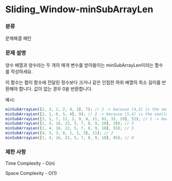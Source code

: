 # Sliding_Window-minSubArrayLen

### 분류

문제해결 패턴

### 문제 설명

양수 배열과 양수라는 두 개의 매개 변수를 받아들이는 minSubArrayLen이라는 함수를 작성하세요.

이 함수는 합이 함수에 전달된 정수보다 크거나 같은 인접한 하위 배열의 최소 길이를 반환해야 합니다. 값이 없는 경우 0을 반환합니다.

예시:

```js
minSubArrayLen([2, 3, 1, 2, 4, 3], 7); // 2 -> because [4,3] is the smallest subarray
minSubArrayLen([2, 1, 6, 5, 4], 9); // 2 -> because [5,4] is the smallest subarray
minSubArrayLen([3, 1, 7, 11, 2, 9, 8, 21, 62, 33, 19], 52); // 1 -> because [62] is greater than 52
minSubArrayLen([1, 4, 16, 22, 5, 7, 8, 9, 10], 39); // 3
minSubArrayLen([1, 4, 16, 22, 5, 7, 8, 9, 10], 55); // 5
minSubArrayLen([4, 3, 3, 8, 1, 2, 3], 11); // 2
minSubArrayLen([1, 4, 16, 22, 5, 7, 8, 9, 10], 95); // 0
```

### 제한 사항

Time Complexity - O(n)

Space Complexity - O(1)
